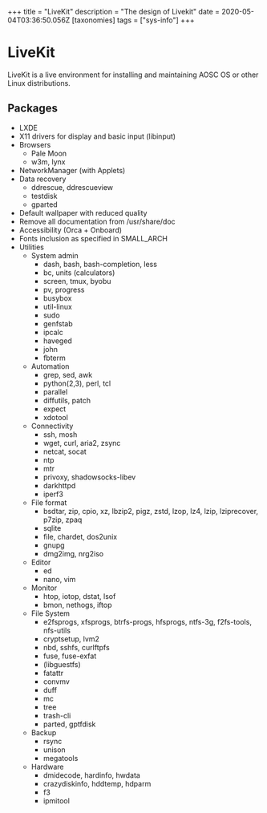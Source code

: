 +++
title = "LiveKit"
description = "The design of Livekit"
date = 2020-05-04T03:36:50.056Z
[taxonomies]
tags = ["sys-info"]
+++

# LiveKit
LiveKit is a live environment for installing and maintaining AOSC OS or other Linux distributions.

## Packages
- LXDE
- X11 drivers for display and basic input (libinput)
- Browsers
	- Pale Moon
	- w3m, lynx
- NetworkManager (with Applets)
- Data recovery
	- ddrescue, ddrescueview
	- testdisk
	- gparted
- Default wallpaper with reduced quality
- Remove all documentation from /usr/share/doc
- Accessibility (Orca + Onboard)
- Fonts inclusion as specified in SMALL_ARCH
- Utilities
	- System admin
		- dash, bash, bash-completion, less
		- bc, units (calculators)
		- screen, tmux, byobu
		- pv, progress
		- busybox
		- util-linux
		- sudo
		- genfstab
		- ipcalc
		- haveged
		- john
		- fbterm
	- Automation
		- grep, sed, awk
		- python(2,3), perl, tcl
		- parallel
		- diffutils, patch
		- expect
		- xdotool
	- Connectivity
		- ssh, mosh
		- wget, curl, aria2, zsync
		- netcat, socat
		- ntp
		- mtr
		- privoxy, shadowsocks-libev
		- darkhttpd
		- iperf3
	- File format
		- bsdtar, zip, cpio, xz, lbzip2, pigz, zstd, lzop, lz4, lzip, lziprecover, p7zip, zpaq
		- sqlite
		- file, chardet, dos2unix
		- gnupg
		- dmg2img, nrg2iso
	- Editor
		- ed
		- nano, vim
	- Monitor
		- htop, iotop, dstat, lsof
		- bmon, nethogs, iftop
	- File System
		- e2fsprogs, xfsprogs, btrfs-progs, hfsprogs, ntfs-3g, f2fs-tools, nfs-utils
		- cryptsetup, lvm2
		- nbd, sshfs, curlftpfs
		- fuse, fuse-exfat
		- (libguestfs)
		- fatattr
		- convmv
		- duff
		- mc
		- tree
		- trash-cli
		- parted, gptfdisk
	- Backup
		- rsync
		- unison
		- megatools
	- Hardware
		- dmidecode, hardinfo, hwdata
		- crazydiskinfo, hddtemp, hdparm
		- f3
		- ipmitool